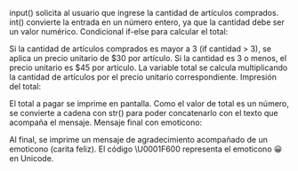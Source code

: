 input() solicita al usuario que ingrese la cantidad de artículos comprados.
int() convierte la entrada en un número entero, ya que la cantidad debe ser un valor numérico.
Condicional if-else para calcular el total:

Si la cantidad de artículos comprados es mayor a 3 (if cantidad > 3), se aplica un precio unitario de $30 por artículo.
Si la cantidad es 3 o menos, el precio unitario es $45 por artículo.
La variable total se calcula multiplicando la cantidad de artículos por el precio unitario correspondiente.
Impresión del total:

El total a pagar se imprime en pantalla. Como el valor de total es un número, se convierte a cadena con str() para poder concatenarlo con el texto que acompaña el mensaje.
Mensaje final con emoticono:

Al final, se imprime un mensaje de agradecimiento acompañado de un emoticono (carita feliz). El código \U0001F600 representa el emoticono 😀 en Unicode.

